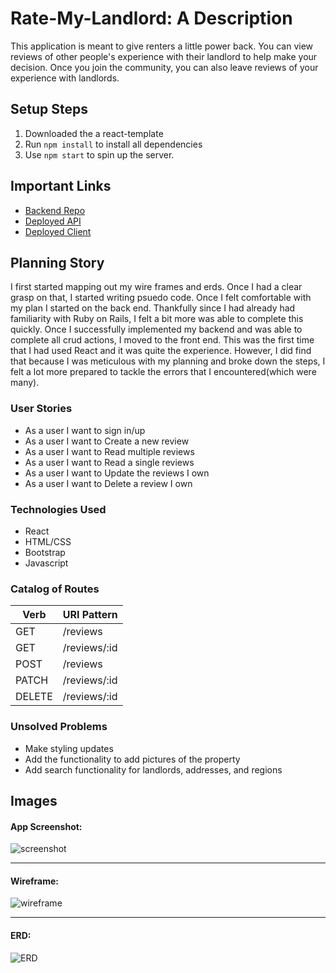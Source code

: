 # Rate-My-Landlord: A Description

This application is meant to give renters a little power back. You can view reviews of other people's experience with their landlord to help make your decision. Once you join the community, you can also leave reviews of your experience with landlords.

## Setup Steps

1. Downloaded the a react-template
1. Run `npm install` to install all dependencies
1. Use `npm start` to spin up the server.

## Important Links

- [Backend Repo](https://github.com/aemarquina/landlord-app-api)
- [Deployed API](https://infinite-hamlet-62929.herokuapp.com/)
- [Deployed Client](https://aemarquina.github.io/landlord-app-front-end/.)

## Planning Story

I first started mapping out my wire frames and erds. Once I had a clear grasp on that, I started writing psuedo code. Once I felt comfortable with my plan I started on the back end. Thankfully since I had already had familiarity with Ruby on Rails, I felt a bit more was able to complete this quickly. Once I successfully implemented my backend and was able to complete all crud actions, I moved to the front end. This was the first time that I had used React and it was quite the experience. However, I did find that because I was meticulous with my planning and broke down the steps, I felt a lot more prepared to tackle the errors that I encountered(which were many). 

### User Stories

- As a user I want to sign in/up
- As a user I want to Create a new review
- As a user I want to Read multiple reviews
- As a user I want to Read a single reviews
- As a user I want to Update the reviews I own
- As a user I want to Delete a review I own

### Technologies Used

- React
- HTML/CSS
- Bootstrap
- Javascript

### Catalog of Routes

Verb         |	URI Pattern
------------ | -------------
GET | /reviews
GET | /reviews/:id
POST | /reviews
PATCH | /reviews/:id
DELETE | /reviews/:id

### Unsolved Problems

- Make styling updates
- Add the functionality to add pictures of the property
- Add search functionality for landlords, addresses, and regions

## Images

#### App Screenshot:
![screenshot](https://i.imgur.com/XPuA4ey.png)

---

#### Wireframe:
![wireframe](https://i.imgur.com/VSp3ilx.jpg)

---

#### ERD:
![ERD](https://i.imgur.com/10OeFlY.jpg)